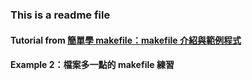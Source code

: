 ### This is a readme file
#### Tutorial from [簡單學 makefile：makefile 介紹與範例程式][1]
#### Example 2：檔案多一點的 makefile 練習
[1]: https://mropengate.blogspot.com/2018/01/makefile.html
